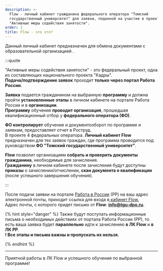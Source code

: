 ```yaml
---
description: >-
  Flow - личный кабинет гражданина федерального оператора "Томский
  государственный университет" для заявки, поданной на участие в проекте
  "Активные меры содействия занятости".
order: 1
title: Flow - что это?
---
```


Данный личный кабинет предназначен для обмена документами с образовательной организацией  .

:::quote 

"Активные меры содействия занятости" - это федеральный проект, одна из составляющих национального проекта "Кадры".\
**Подача/подтверждение заявок** проходит **только через портал Работа России**.

**Заявка** подается гражданином на выбранную **программу** и должна пройти **установленные этапы** в личном кабинете на портале Работа России и в **организации**.\
**Программу** обучения **проводит организация**, прошедшая квалификационный отбор у **федерального оператора (ФО)**.

**ФО контролирует** обучение и документооборот по программе и заявкам, предоставляет отчет в Роструд.  \
В проекте 4 федеральных оператора.  **Личный кабинет Flow** предназначен для тех заявок граждан, где программа проводится под руководством **ФО "Томский государственный университет"**.

**Flow** позволит организациям **собрать и проверить документы гражданина**, необходимые для зачисления. \
**Гражданину** в личном кабинете после зачисления будут доступны **приказы** о зачислении/отчислении,  **скан документа о квалификации** (после успешного завершения обучения).

:::

После подачи заявки на портале [Работа в России](https://trudvsem.ru) (РР) на ваш адрес электронной почты,  приходит ссылка для входа в[ кабинет Flow.](https://2024.lk.tgu-dpo.ru/Cabinet/Login)   \
Адрес почты, с которого придет письмо от **Flow**: **info@tgu-dpo.ru.**

\{% hint style="danger" %} Также будут поступать информационные письма о необходимых действиях от портала Работа России (РР), то есть ваша заявка будет **параллельно** идти к зачислению **в ЛК Flow** и **в ЛК РР**.\
**! Все этапы и письма важны и пропускать их нельзя.**

\{% endhint %}

---

Приятной работы в ЛК Flow и успешного обучения по выбранной программе!